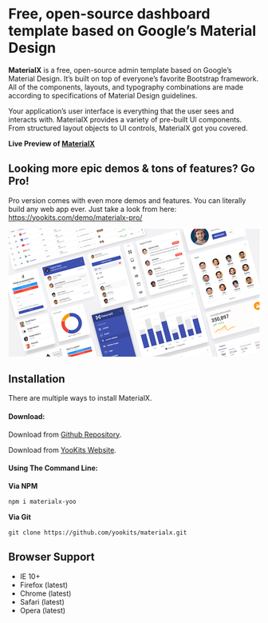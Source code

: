 Free, open-source dashboard template based on Google’s Material Design
============

**MaterialX** is a free, open-source admin template based on Google’s Material Design. It’s built on top of everyone’s favorite Bootstrap framework. All of the components, layouts, and typography combinations are made according to specifications of Material Design guidelines.

Your application’s user interface is everything that the user sees and interacts with. MaterialX provides a variety of pre-built UI components. From structured layout objects to UI controls, MaterialX got you covered.

**Live Preview of [MaterialX](https://yookits.com/demo/materialx)**

Looking more epic demos & tons of features? Go Pro!
------------------------------
Pro version comes with even more demos and features. You can literally build any web app ever. Just take a look from here: https://yookits.com/demo/materialx-pro/

!["MaterialXPro Preview"](https://github.com/yookits/materialx/blob/master/assets/img/materialxpro.png "MaterialXPro Preview")

Installation
------------
There are multiple ways to install MaterialX.

#### Download:

Download from [Github Repository](https://github.com/yookits/materialx).

Download from [YooKits Website](https://yookits.com/product/materialx-material-dashboard-for-bootstrap/).

#### Using The Command Line:

__Via NPM__
```bash
npm i materialx-yoo
```

__Via Git__
```
git clone https://github.com/yookits/materialx.git
```

Browser Support
---------------
- IE 10+
- Firefox (latest)
- Chrome (latest)
- Safari (latest)
- Opera (latest)
